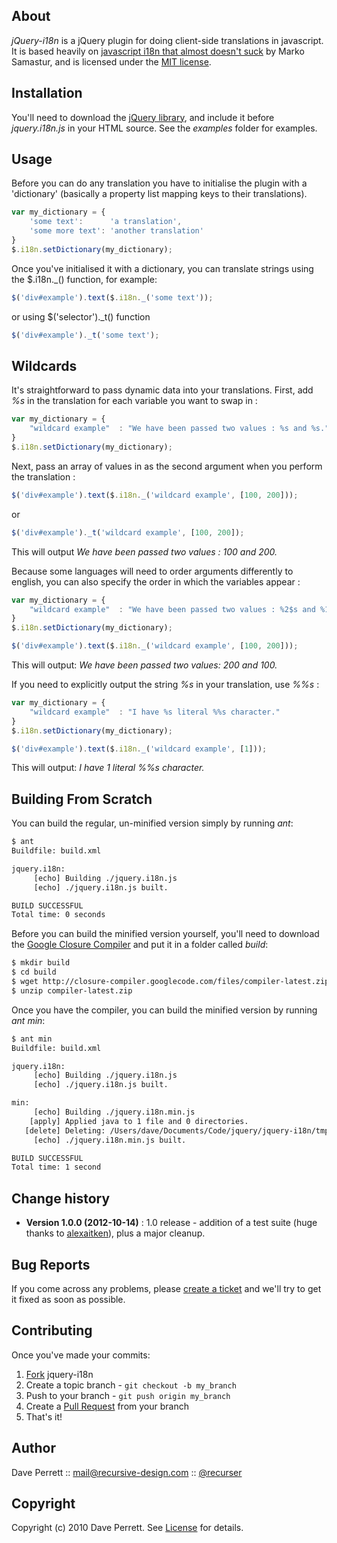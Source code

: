 
About
-----

_jQuery-i18n_ is a jQuery plugin for doing client-side translations in javascript. It is based heavily on [javascript i18n that almost doesn't suck](http://markos.gaivo.net/blog/?p=100) by Marko Samastur, and is licensed under the [MIT license](http://www.opensource.org/licenses/mit-license.php).

Installation
------------

You'll need to download the [jQuery library](http://docs.jquery.com/Downloading_jQuery#Current_Release), and include it before _jquery.i18n.js_ in your HTML source. See the _examples_ folder for examples.

Usage
-----

Before you can do any translation you have to initialise the plugin with a 'dictionary' (basically a property list mapping keys to their translations).

```javascript
var my_dictionary = {
    'some text':      'a translation',
    'some more text': 'another translation'
}
$.i18n.setDictionary(my_dictionary);
```

Once you've initialised it with a dictionary, you can translate strings using the $.i18n._() function, for example:

```javascript
$('div#example').text($.i18n._('some text'));
```

or using $('selector')._t() function

```javascript
$('div#example')._t('some text');
```

Wildcards
---------

It's straightforward to pass dynamic data into your translations. First, add _%s_ in the translation for each variable you want to swap in :

```javascript
var my_dictionary = {
    "wildcard example"  : "We have been passed two values : %s and %s."
}
$.i18n.setDictionary(my_dictionary);
```

Next, pass an array of values in as the second argument when you perform the translation :

```javascript
$('div#example').text($.i18n._('wildcard example', [100, 200]));
```

or

```javascript
$('div#example')._t('wildcard example', [100, 200]);
```

This will output _We have been passed two values : 100 and 200._

Because some languages will need to order arguments differently to english, you can also specify the order in which the variables appear :

```javascript
var my_dictionary = {
    "wildcard example"  : "We have been passed two values : %2$s and %1$s."
}
$.i18n.setDictionary(my_dictionary);

$('div#example').text($.i18n._('wildcard example', [100, 200]));
```

This will output: _We have been passed two values: 200 and 100._

If you need to explicitly output the string _%s_ in your translation, use _%%s_ :

```javascript
var my_dictionary = {
    "wildcard example"  : "I have %s literal %%s character."
}
$.i18n.setDictionary(my_dictionary);

$('div#example').text($.i18n._('wildcard example', [1]));
```

This will output: _I have 1 literal %%s character._

Building From Scratch
---------------------

You can build the regular, un-minified version simply by running _ant_:

```bash
$ ant
Buildfile: build.xml

jquery.i18n:
     [echo] Building ./jquery.i18n.js
     [echo] ./jquery.i18n.js built.

BUILD SUCCESSFUL
Total time: 0 seconds
```

Before you can build the minified version yourself, you'll need to download the [Google Closure Compiler](http://closure-compiler.googlecode.com/files/compiler-latest.zip) and put it in a folder called _build_:

```bash
$ mkdir build
$ cd build
$ wget http://closure-compiler.googlecode.com/files/compiler-latest.zip
$ unzip compiler-latest.zip
```

Once you have the compiler, you can build the minified version by running _ant min_:

```bash
$ ant min
Buildfile: build.xml

jquery.i18n:
     [echo] Building ./jquery.i18n.js
     [echo] ./jquery.i18n.js built.

min:
     [echo] Building ./jquery.i18n.min.js
    [apply] Applied java to 1 file and 0 directories.
   [delete] Deleting: /Users/dave/Documents/Code/jquery/jquery-i18n/tmpmin
     [echo] ./jquery.i18n.min.js built.

BUILD SUCCESSFUL
Total time: 1 second
```


Change history
-----------

* **Version 1.0.0 (2012-10-14)** : 1.0 release - addition of a test suite (huge thanks to [alexaitken](https://github.com/alexaitken)), plus a major cleanup.

Bug Reports
-----------

If you come across any problems, please [create a ticket](https://github.com/recurser/jquery-i18n/issues) and we'll try to get it fixed as soon as possible.


Contributing
------------

Once you've made your commits:

1. [Fork](http://help.github.com/fork-a-repo/) jquery-i18n
2. Create a topic branch - `git checkout -b my_branch`
3. Push to your branch - `git push origin my_branch`
4. Create a [Pull Request](http://help.github.com/pull-requests/) from your branch
5. That's it!


Author
------

Dave Perrett :: mail@recursive-design.com :: [@recurser](http://twitter.com/recurser)


Copyright
---------

Copyright (c) 2010 Dave Perrett. See [License](https://github.com/recurser/jquery-i18n/blob/master/LICENSE) for details.



